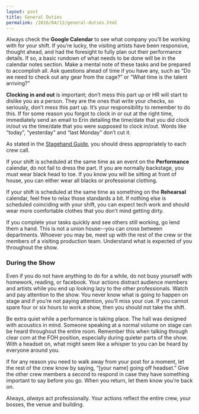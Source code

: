 ```yaml
---
layout: post
title: General Duties
permalink: /2016/04/12/general-duties.html
---
```


Always check the **Google Calendar** to see what company you’ll be working with for your shift. If you’re lucky, the visiting artists have been responsive, thought ahead, and had the foresight to fully plan out their performance details.  If so, a basic rundown of what needs to be done will be in the calendar notes section. Make a mental note of these tasks and be prepared to accomplish all. Ask questions ahead of time if you have any, such as “Do we need to check out any gear from the cage?” or “What time is the talent arriving?”

**Clocking in and out** is important; don’t mess this part up or HR will start to dislike you as a person. They are the ones that write your checks, so seriously, don’t mess this part up. It’s your responsibility to remember to do this. If for some reason you forgot to clock in or out at the right time, immediately send an email to Erin detailing the time/date that you did clock in/out vs the time/date that you were supposed to clock in/out.  Words like “today”, “yesterday” and “last Monday” don’t cut it.

As stated in the [Stagehand Guide](/2016/04/12/stagehand-guide.html), you should dress appropriately to each crew call.

If your shift is scheduled at the same time as an event on the **Performance** calendar, do not fail to dress the part.  If you are normally backstage, you must wear black head to toe. If you know you will be sitting at front of house, you can either wear all blacks or professional clothing. 

If your shift is scheduled at the same time as something on the **Rehearsal** calendar, feel free to relax those standards a bit.  If nothing else is scheduled coinciding with your shift, you can expect tech work and should wear more comfortable clothes that you don’t mind getting dirty. 

If you complete your tasks quickly and see others still working, go lend them a hand. This is not a union house--you can cross between departments. Whoever you may be, meet up with the rest of the crew or the members of a visiting production team. Understand what is expected of you throughout the show.

### During the Show

Even if you do not have anything to do for a while, do not busy yourself with homework, reading, or facebook. Your actions distract audience members and artists while you end up looking lazy to the other professionals. Watch and pay attention to the show. You never know what is going to happen on stage and if you’re not paying attention, you’ll miss your cue. If you cannot spare four or six hours to work a show, then you should not take the shift.

Be extra quiet while a performance is taking place.  The hall was designed with acoustics in mind. Someone speaking at a normal volume on stage can be heard throughout the entire room.  Remember this when talking through clear com at the FOH position, especially during quieter parts of the show. With a headset on, what might seem like a whisper to you can be heard by everyone around you. 

If for any reason you need to walk away from your post for a moment, let the rest of the crew know by saying, “[your name] going off headset.” Give the other crew members a second to respond in case they have something important to say before you go. When you return, let them know you’re back on.

Always, *always* act professionally. Your actions reflect the entire crew, your bosses, the venue and building.
